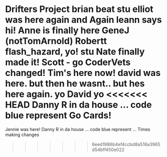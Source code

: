 Drifters Project
brian beat stu
elliot was here again and Again
leann says hi!
Anne is finally here
GeneJ (notTomArnold)
Robertt flash_hazard, yo!
stu
Nate finally made it!
Scott - go CoderVets
changed!
Tim's here now!
david was here. but then he wasnt.. but hes here again. 
yo
David
yo
<<<<<<< HEAD
Danny R in da house ... code blue represent
Go Cards!
=======
Jennie was here!
Danny R in da house ... code blue represent ... Times making changes
>>>>>>> 6eed1986b4ef4ccbd8a516a3965d54bff450e022
